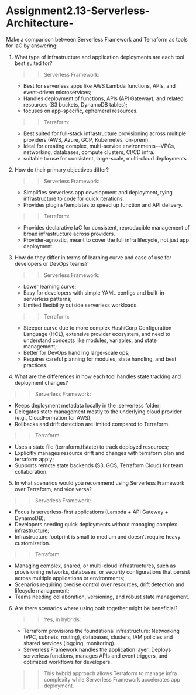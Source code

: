 # Assignment2.13-Serverless-Architecture-

Make a comparison between Serverless Framework and Terraform as tools for IaC by answering:

1. What type of infrastructure and application deployments are each tool best suited for?
   >> Serverless Framework:
   - Best for serverless apps like AWS Lambda functions, APIs, and event-driven microservices; 
   - Handles deployment of functions, APIs (API Gateway), and related resources (S3 buckets, DynamoDB tables);
   - focuses on app-specific, ephemeral resources.

   >> Terraform:
   - Best suited for full-stack infrastructure provisioning across multiple providers (AWS, Azure, GCP, Kubernetes, on-prem).
   - Ideal for creating complex, multi-service environments—VPCs, networking, databases, compute clusters, CI/CD infra.
   - suitable to use for consistent, large-scale, multi-cloud deployments
  
2. How do their primary objectives differ?
   >> Serverless Framework:
   - Simplifies serverless app development and deployment, tying infrastructure to code for quick iterations.
   - Provides plugins/templates to speed up function and API delivery.

   >> Terraform:
   - Provides declarative IaC for consistent, reproducible management of broad infrastructure across providers.
   - Provider-agnostic, meant to cover the full infra lifecycle, not just app deployment.
  
3. How do they differ in terms of learning curve and ease of use for developers or DevOps teams?
   >> Serverless Framework:
   - Lower learning curve;
   - Easy for developers with simple YAML configs and built-in serverless patterns;
   - Limited flexibility outside serverless workloads.

   >> Terraform:
   - Steeper curve due to more complex HashiCorp Configuration Language (HCL), extensive provider ecosystem, and need to understand concepts like modules, variables, and
     state management;
   - Better for DevOps handling large-scale ops;
   - Requires careful planning for modules, state handling, and best practices.
  
 4. What are the differences in how each tool handles state tracking and deployment changes?
   >> Serverless Framework:
   - Keeps deployment metadata locally in the .serverless folder;
   - Delegates state management mostly to the underlying cloud provider (e.g., CloudFormation for AWS);
   - Rollbacks and drift detection are limited compared to Terraform.

   >> Terraform:
   - Uses a state file (terraform.tfstate) to track deployed resources;
   - Explicitly manages resource drift and changes with terraform plan and terraform apply;
   - Supports remote state backends (S3, GCS, Terraform Cloud) for team collaboration.

 5. In what scenarios would you recommend using Serverless Framework over Terraform, and vice versa?
   >> Serverless Framework:
   - Focus is serverless-first applications (Lambda + API Gateway + DynamoDB);
   - Developers needing quick deployments without managing complex infrastructure;
   - Infrastructure footprint is small to medium and doesn’t require heavy customization.

   >> Terraform:
   - Managing complex, shared, or multi-cloud infrastructures, such as provisioning networks, databases, or security configurations that persist across multiple applications or environments;
   - Scenarios requiring precise control over resources, drift detection and lifecycle management;
   - Teams needing collaboration, versioning, and robust state management.

 6. Are there scenarios where using both together might be beneficial?
    >> Yes, in hybrids:
      - Terraform provisions the foundational infrastructure: Networking (VPC, subnets, routing), databases, clusters, IAM policies and shared services (logging, monitoring).
      - Serverless Framework handles the application layer: Deploys serverless functions, manages APIs and event triggers, and optimized workflows for developers.
    >> This hybrid approach allows Terraform to manage infra complexity while Serverless Framework accelerates app deployment.
